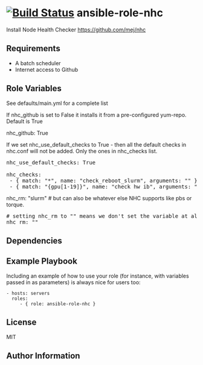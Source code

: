 [![Build Status](https://travis-ci.org/CSC-IT-Center-for-Science/ansible-role-nhc.svg?branch=master)](https://travis-ci.org/CSC-IT-Center-for-Science/ansible-role-nhc)
ansible-role-nhc
=========

Install Node Health Checker https://github.com/mej/nhc

Requirements
------------

 - A batch scheduler
 - Internet access to Github

Role Variables
--------------

See defaults/main.yml for a complete list

If nhc_github is set to False it installs it from a pre-configured yum-repo.
Default is True

nhc_github: True

If we set nhc_use_default_checks to True - then all the default checks in nhc.conf will not be added. Only the ones in nhc_checks list.
<pre>
nhc_use_default_checks: True

nhc_checks:
 - { match: "*", name: "check_reboot_slurm", arguments: "" }
 - { match: "{gpu[1-19]}", name: "check_hw_ib", arguments: "40" }
</pre>

nhc_rm: "slurm" # but can also be whatever else NHC supports like pbs or torque. 

<pre>
# setting nhc_rm to "" means we don't set the variable at all - autodetection
nhc_rm: ""
</pre>

Dependencies
------------


Example Playbook
----------------

Including an example of how to use your role (for instance, with variables passed in as parameters) is always nice for users too:

    - hosts: servers
      roles:
         - { role: ansible-role-nhc }

License
-------

MIT

Author Information
------------------
